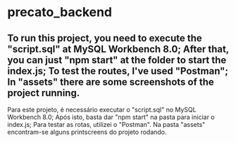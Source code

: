 # precato_backend
To run this project, you need to execute the "script.sql" at MySQL Workbench 8.0;
After that, you can just "npm start" at the folder to start the index.js;
To test the routes, I've used "Postman";
In "assets" there are some screenshots of the project running.
----------------------------------------------------------------------------------
Para este projeto, é necessário executar o "script.sql" no MySQL Workbench 8.0;
Após isto, basta dar "npm start" na pasta para iniciar o index.js;
Para testar as rotas, utilizei o "Postman".
Na pasta "assets" encontram-se alguns printscreens do projeto rodando.

